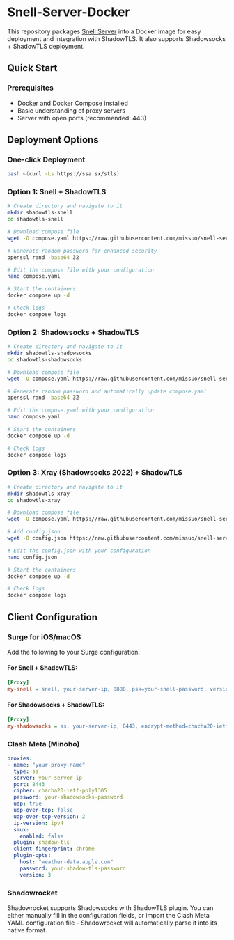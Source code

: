 # Snell-Server-Docker

This repository packages [Snell Server](https://manual.nssurge.com/others/snell.html) into a Docker image for easy deployment and integration with ShadowTLS. It also supports Shadowsocks + ShadowTLS deployment.

## Quick Start

### Prerequisites

- Docker and Docker Compose installed
- Basic understanding of proxy servers
- Server with open ports (recommended: 443)

## Deployment Options

### One-click Deployment

```bash
bash <(curl -Ls https://ssa.sx/stls)
```

### Option 1: Snell + ShadowTLS

```bash
# Create directory and navigate to it
mkdir shadowtls-snell
cd shadowtls-snell

# Download compose file
wget -O compose.yaml https://raw.githubusercontent.com/missuo/snell-server-docker/refs/heads/master/compose-snell.yaml

# Generate random password for enhanced security
openssl rand -base64 32

# Edit the compose file with your configuration
nano compose.yaml

# Start the containers
docker compose up -d

# Check logs
docker compose logs
```

### Option 2: Shadowsocks + ShadowTLS

```bash
# Create directory and navigate to it
mkdir shadowtls-shadowsocks
cd shadowtls-shadowsocks

# Download compose file
wget -O compose.yaml https://raw.githubusercontent.com/missuo/snell-server-docker/refs/heads/master/compose-shadowsocks.yaml

# Generate random password and automatically update compose.yaml
openssl rand -base64 32

# Edit the compose.yaml with your configuration
nano compose.yaml

# Start the containers
docker compose up -d

# Check logs
docker compose logs
```

### Option 3: Xray (Shadowsocks 2022) + ShadowTLS

```bash
# Create directory and navigate to it
mkdir shadowtls-xray
cd shadowtls-xray

# Download compose file
wget -O compose.yaml https://raw.githubusercontent.com/missuo/snell-server-docker/refs/heads/master/compose-shadowsocks2022.yaml

# Add config.json
wget -O config.json https://raw.githubusercontent.com/missuo/snell-server-docker/refs/heads/master/config-shadowsocks2022.json

# Edit the config.json with your configuration
nano config.json

# Start the containers
docker compose up -d

# Check logs
docker compose logs
```


## Client Configuration

### Surge for iOS/macOS

Add the following to your Surge configuration:

#### For Snell + ShadowTLS:

```ini
[Proxy]
my-snell = snell, your-server-ip, 8888, psk=your-snell-password, version=4, tfo=true, reuse=true, shadow-tls-password=shadowtls-pass, shadow-tls-version=3, shadow-tls-sni=weather-data.apple.com
```

#### For Shadowsocks + ShadowTLS:

```ini
[Proxy]
my-shadowsocks = ss, your-server-ip, 8443, encrypt-method=chacha20-ietf-poly1305, password=shadowsocks-pass, reuse=true, shadow-tls-password=shadowtls-pass, shadow-tls-version=3, shadow-tls-sni=weather-data.apple.com
```

### Clash Meta (Minoho)

```yaml
proxies:
- name: "your-proxy-name"
  type: ss    
  server: your-server-ip
  port: 8443
  cipher: chacha20-ietf-poly1305
  password: your-shadowsocks-password
  udp: true
  udp-over-tcp: false
  udp-over-tcp-version: 2
  ip-version: ipv4
  smux:
    enabled: false
  plugin: shadow-tls
  client-fingerprint: chrome
  plugin-opts:
    host: "weather-data.apple.com"
    password: your-shadow-tls-password
    version: 3
```

### Shadowrocket

Shadowrocket supports Shadowsocks with ShadowTLS plugin. You can either manually fill in the configuration fields, or import the Clash Meta YAML configuration file - Shadowrocket will automatically parse it into its native format.
